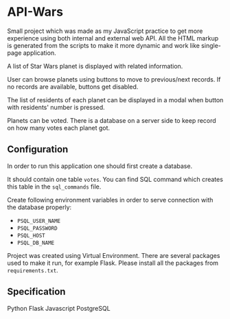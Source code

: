 # API-Wars
Small project which was made as my JavaScript practice to get more experience using both internal and external web API. All the HTML markup is generated from the scripts to make it more dynamic and work like single-page application.

A list of Star Wars planet is displayed with related information. 

User can browse planets using buttons to move to previous/next records. If no records are available, buttons get disabled.

The list of residents of each planet can be displayed in a modal when button with residents' number is pressed.

Planets can be voted. There is a database on a server side to keep record on how many votes each planet got.

## Configuration
In order to run this application one should first create a database. 

It should contain one table `votes`. You can find SQL command which creates this table in the `sql_commands` file.

Create following environment variables in order to serve connection with the database properly:
- `PSQL_USER_NAME`
- `PSQL_PASSWORD`
- `PSQL_HOST`
- `PSQL_DB_NAME`

Project was created using Virtual Environment. There are several packages used to make it run, for example Flask. Please install all the packages from `requirements.txt`.

## Specification
Python
Flask
Javascript
PostgreSQL
